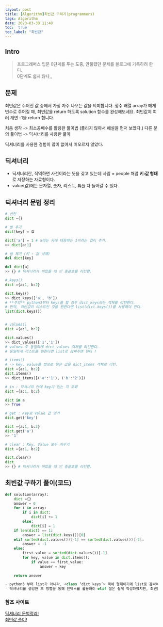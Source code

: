 ```yaml
---
layout: post
title: [Algorithm]최빈값 구하기(programmers)
tags: Algorithm
date: 2023-03-30 11:49
toc:  true
toc_label: "최빈값"
---
```


## Intro
> 프로그래머스 입문 0단계를 푸는 도중, 안풀렸던 문제를 블로그에 기록하려 한다.<br>
0단계도 쉽지 않다,,

## 문제
최빈값은 주어진 값 중에서 가장 자주 나오는 값을 의미합니다. 정수 배열 array가 매개변수로 주어질 때, 최빈값을 return 하도록 solution 함수를 완성해보세요. 최빈값이 여러 개면 -1을 return 합니다.

처음 생각 -> 최소공배수를 활용한 풀이법 (풀리지 않아서 해설을 먼저 보았다.)
다른 분의 풀이법 -> 딕셔너리를 사용한 풀이

딕셔너리를 사용한 경험이 많이 없어서 떠오르지 않았다.

## 딕셔너리
- 딕셔너리란, 직역하면 사전이라는 뜻을 갖고 있는데 사람 = people 처럼 **키:값 형태**로 저장하는 자료형이다. <br>
- value(값)에는 문자열, 숫자, 리스트, 튜플 다 들어갈 수 있다.
## 딕셔너리 문법 정리

```Python
# 선언
dict ={}

# 쌍 추가
dict[key] = 값

dict['a'] = 1 # a라는 키에 대응하는 1이라는 값이 추가.
>> dict[a:1]

# 쌍 제거 (키 : 값 삭제)
del dict[key]

del dict[a]
>> {} # 딕셔너리가 비었을 때 빈 중괄호를 리턴함.

# keys()
dict ={a:1, b:2}

dict.keys()
>> dict_keys(['a', 'b'])
# **주의** python3부터 keys를 할 경우 dict_keys라는 객체를 리턴한다.
# 만약, 리턴값이 리스트인 것을 원한다면 list(dict.keys())를 사용해야 한다.
list(dict.keys())


# values()
dict ={a:1, b:2}

dict.values()
>> dict_values(['1','1'])
# values 도 동일하게 dict_values 객체를 리턴한다.
# 동일하게 리스트를 원한다면 list로 감싸주면 된다 !

# items()
# -> key, value를 쌍으로 묶은 값을 dict_items 객체로 리턴.
dict ={a:1, b:2}
dict.items()
>> dict_items([('a':'1'), ('b':'2')])

# in : 딕셔너리 안에 key가 있는 지 조회
dict ={a:1, b:2}

dict in a
>> True

# get : Key로 Value 값 얻기 
dict.get('key')

dict ={a:1, b:2}
dict.get('a')
>> '1'

# clear : Key, Value 모두 지우기
dict ={a:1, b:2}

dict.clear()
dict
>> {} # 딕셔너리가 비었을 때 빈 중괄호를 리턴함.
```

## 최빈값 구하기 풀이(코드)

```Python
def solution(array):
    dict ={}
    answer = 0
    for i in array:
        if i in dict:
            dict[i] += 1
        else:
            dict[i] = 1
    if len(dict) == 1:
        answer = list(dict.keys())[0]
    elif sorted(dict.values())[-1] == sorted(dict.values())[-2]:
        answer = -1
    else:
        first_value = sorted(dict.values())[-1]
        for key, value in dict.items():
            if value == first_value:
                answer = key
    
    return answer

- python3 부터 list가 아니라, <class ‘dict_keys’> 객체 형태이기에 list로 감싸야지만 리스트형태로 접근이 가능하다.
- 딕셔너리를 생성한 후 정렬을 통해 인덱스를 활용하여 elif 절은 쉽게 작성하였지만, 최빈값 key값을 뽑아내는 것을 하지 못했는데, 파이썬 문법이 아직 부족하여 풀이를 하지 못했다.

```
### 참조 사이트
[딕셔너리 문법정리!](https://wikidocs.net/16)<br>
[최빈값 풀이!]()